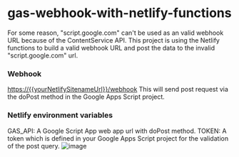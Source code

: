 # gas-webhook-with-netlify-functions

For some reason, "script.google.com" can't be used as an valid webhook URL because of the ContentService API. This project is using the Netlify functions to build a valid webhook URL and post the data to the invalid "script.google.com" url.

### Webhook

[https://{{yourNetlifySitenameUrl}}/webhook](https://gas-telebot.netlify.app/webhook) This will send post request via the doPost method in the Google Apps Script project.

### Netlify environment variables

GAS_API: A Google Script App web app url with doPost method.
TOKEN: A token which is defined in your Google Apps Script project for the validation of the post query.
![image](https://user-images.githubusercontent.com/16481229/94992242-31f38c00-05bb-11eb-9247-a341e84a0eeb.png)
